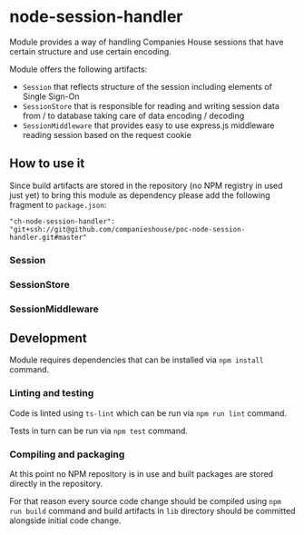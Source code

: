 # node-session-handler

Module provides a way of handling Companies House sessions that have certain structure and use certain encoding.   

Module offers the following artifacts:

- `Session` that reflects structure of the session including elements of Single Sign-On 
- `SessionStore` that is responsible for reading and writing session data from / to database taking care of data encoding / decoding
- `SessionMiddleware` that provides easy to use express.js middleware reading session based on the request cookie 

## How to use it

Since build artifacts are stored in the repository (no NPM registry in used just yet) to bring this module as dependency please add the following fragment to `package.json`: 

```$json
"ch-node-session-handler": "git+ssh://git@github.com/companieshouse/poc-node-session-handler.git#master"
```

### Session



### SessionStore

### SessionMiddleware

## Development

Module requires dependencies that can be installed via `npm install` command.

### Linting and testing

Code is linted using `ts-lint` which can be run via `npm run lint` command.

Tests in turn can be run via `npm test` command.

### Compiling and packaging

At this point no NPM repository is in use and built packages are stored directly in the repository.

For that reason every source code change should be compiled using `npm run build` command and build artifacts in `lib` directory should be committed alongside initial code change.  

